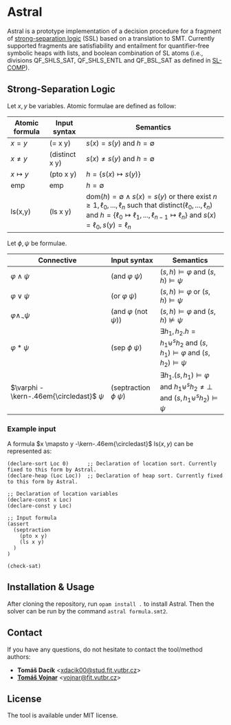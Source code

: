 # Astral
Astral is a prototype implementation of a decision procedure for a fragment of [strong-separation logic](https://arxiv.org/abs/2001.06235) (SSL) based on a translation to SMT. Currently supported fragments are satisfiability and entailment for quantifier-free symbolic heaps with lists, and boolean combination of SL atoms (i.e., divisions QF_SHLS_SAT, QF_SHLS_ENTL and QF_BSL_SAT as defined in [SL-COMP](https://sl-comp.github.io/)).

## Strong-Separation Logic

Let $x, y$ be variables. Atomic formulae are defined as follow:

| Atomic formula     | Input syntax        | Semantics |
|---------------------|---------------------|-----------|
| $x = y$             | (= x y)             | $s(x) = s(y)$ and $h = \emptyset$ |
| $x \neq y$          | (distinct x y)      | $s(x) \neq s(y)$ and $h = \emptyset$ |
| $x \mapsto y$       | (pto x y)           | $h = \lbrace s(x) \mapsto s(y) \rbrace$ |
| $\mathsf{emp}$      | emp                 | $h = \emptyset$ |
| $\mathsf{ls}$(x,y)  | (ls x y)            | $\mathsf{dom}(h) = \emptyset \land s(x) = s(y) \text{ or there exist } n \geq 1, \ell_0, ..., \ell_n \text{ such that } \mathsf{distinct}(\ell_0, ..., \ell_n)$ $\text{ and } h = \lbrace \ell_0 \mapsto \ell_1, ..., \ell_{n-1} \mapsto \ell_n \rbrace \text{ and } s(x) = \ell_0, s(y) = \ell_n$|

Let $\phi, \psi$ be formulae.

| Connective        | Input syntax              | Semantics |
|-----------------------------|---------------------------|-----------|
| $\varphi \land \psi$                | (and $\varphi$ $\psi$)       | $(s,h) \models \varphi \text{ and } (s,h) \models \psi$       |
| $\varphi \lor \psi$                 | (or $\varphi$ $\psi$)        | $(s,h) \models \varphi \text{ or }  (s,h) \models \psi$       |
| $\varphi \land_\neg \psi$           | (and $\varphi \text{ (not } \psi$)) | $(s,h) \models \varphi \text{ and } (s,h) \not\models \psi$       |
| $\varphi \ast \psi$                 | (sep $\phi$ $\psi$)         | $\exists h_1, h_2. h = h_1 \uplus^s h_2 \text{ and } (s,h_1) \models \varphi \text{ and } (s,h_2) \models \psi$       |
| $\varphi -\kern-.46em{\circledast}$  $\psi$   | (septraction $\phi$ $\psi$) | $\exists h_1. (s,h_1) \models \varphi \text { and } h_1 \uplus^s h_2 \neq \bot \text{ and } (s,h_1 \uplus^s h_2) \models \psi$       |

### Example input
A formula $x \mapsto y -\kern-.46em{\circledast}$ $\mathsf{ls}(x,y)$ can be represented as:
```smt
(declare-sort Loc 0)      ;; Declaration of location sort. Currently fixed to this form by Astral.
(declare-heap (Loc Loc))  ;; Declaration of heap sort. Currently fixed to this form by Astral.

;; Declaration of location variables
(declare-const x Loc)
(declare-const y Loc)

;; Input formula
(assert
  (septraction
    (pto x y)
    (ls x y)
  )
)

(check-sat)
```


## Installation & Usage
After cloning the repository, run `opam install .` to install Astral. Then the solver can be run by the command `astral formula.smt2`.


## Contact
If you have any questions, do not hesitate to contact the tool/method authors:
* **Tomáš Dacík** <[xdacik00@stud.fit.vutbr.cz](mailto:xdacik00@stud.fit.vutbr.cz)>
* [**Tomáš Vojnar**](https://www.fit.vut.cz/person/vojnar/) <[vojnar@fit.vutbr.cz](mailto:vojnar@fit.vutbr.cz)>

## License
The tool is available under MIT license.
